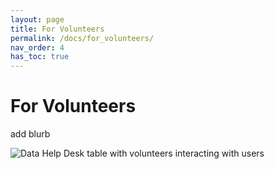 ```yaml
---
layout: page
title: For Volunteers
permalink: /docs/for_volunteers/
nav_order: 4
has_toc: true
---
```


# For Volunteers

add blurb

<img class="full-width-img" src="{{ site.baseurl }}/assets/photos/help_desk_user_interaction.jpg" alt="Data Help Desk table with volunteers interacting with users">
